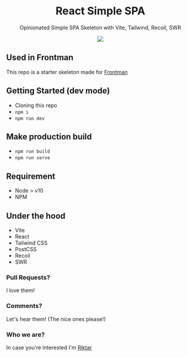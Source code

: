 <div align="center">
  
# React Simple SPA

Opinionated Simple SPA Skeleton with Vite, Tailwind, Recoil, SWR

<a href='https://github.com/riktar/frontman-simple-spa/generate'><img src='https://img.shields.io/badge/-Using this repo as Template-informational?style=for-the-badge&color=2867B2' /></a>

</div>

## Used in Frontman

This repo is a starter skeleton made for <a href="https://github.com/riktar/frontman">Frontman</a>

## Getting Started (dev mode)

- Cloning this repo
- `npm i`
- `npm run dev`

## Make production build

- `npm run build`
- `npm run serve`

## Requirement

- Node > v10
- NPM

## Under the hood

- Vite
- React
- Tailwind CSS
- PostCSS
- Recoil
- SWR

### Pull Requests?

I love them!

### Comments?

Let's hear them! (The nice ones please!)

### Who we are?

In case you're interested I'm <a href='https://github.com/riktar'>Riktar</a>
